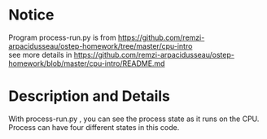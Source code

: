 
# Notice
Program process-run.py is from https://github.com/remzi-arpacidusseau/ostep-homework/tree/master/cpu-intro  
see more details in https://github.com/remzi-arpacidusseau/ostep-homework/blob/master/cpu-intro/README.md  


# Description and Details
With process-run.py , you can see the process state as it runs on the CPU. 
Process can have four different states in this code.

